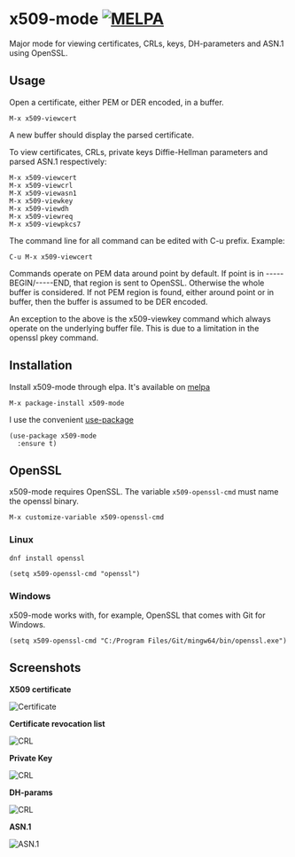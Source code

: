 # x509-mode [![MELPA](https://melpa.org/packages/x509-mode-badge.svg)](https://melpa.org/#/x509-mode)

Major mode for viewing certificates, CRLs, keys, DH-parameters and ASN.1 using OpenSSL.

## Usage

Open a certificate, either PEM or DER encoded, in a buffer.

    M-x x509-viewcert

A new buffer should display the parsed certificate.

To view certificates, CRLs, private keys Diffie-Hellman parameters and parsed ASN.1 respectively:

    M-x x509-viewcert
    M-x x509-viewcrl
    M-X x509-viewasn1
    M-x x509-viewkey
    M-x x509-viewdh
    M-x x509-viewreq
    M-x x509-viewpkcs7

The command line for all command can be edited with C-u prefix. Example:

    C-u M-x x509-viewcert

Commands operate on PEM data around point by default. If point is in -----BEGIN/-----END, that region is sent to OpenSSL. Otherwise the whole buffer is considered. If not PEM region is found, either around point or in buffer, then the buffer is assumed to be DER encoded.

An exception to the above is the x509-viewkey command which always operate on the underlying buffer file. This is due to a limitation in the openssl pkey command.

## Installation

Install x509-mode through elpa. It's available on [melpa](https://melpa.org)

    M-x package-install x509-mode

I use the convenient [use-package](https://melpa.org/#/use-package)

    (use-package x509-mode
      :ensure t)

## OpenSSL

x509-mode requires OpenSSL. The variable `x509-openssl-cmd` must name the openssl binary.

    M-x customize-variable x509-openssl-cmd

### Linux

    dnf install openssl

    (setq x509-openssl-cmd "openssl")

### Windows

x509-mode works with, for example, OpenSSL that comes with Git for Windows.

    (setq x509-openssl-cmd "C:/Program Files/Git/mingw64/bin/openssl.exe")

## Screenshots

**X509 certificate**

![Certificate](https://github.com/jobbflykt/x509-mode/raw/master/screenshots/screenshot-cert.png)

**Certificate revocation list**

![CRL](https://github.com/jobbflykt/x509-mode/raw/master/screenshots/screenshot-crl.png)

**Private Key**

![CRL](https://github.com/jobbflykt/x509-mode/raw/master/screenshots/screenshot-pkey.png)

**DH-params**

![CRL](https://github.com/jobbflykt/x509-mode/raw/master/screenshots/screenshot-dhparams.png)


**ASN.1**

![ASN.1](https://github.com/jobbflykt/x509-mode/raw/master/screenshots/screenshot-asn1.png)
